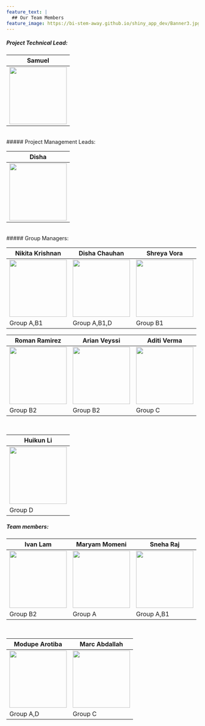 ```yaml
---
feature_text: |
  ## Our Team Members
feature_image: https://bi-stem-away.github.io/shiny_app_dev/Banner3.jpg
---
```


##### Project Technical Lead:
<table>
  <thead>
    <tr>
      <!-- Names -->
      <th>Samuel</th>
    </tr>
  </thead>
  <tbody>
    <!-- Images -->
    <tr>
      <td><img src="https://bi-stem-away.github.io/shiny_app_dev/images/S.png" alt="" height="150"></td>
    </tr>
  </tbody>
</table>
<br>
##### Project Management Leads:
<table>
  <thead>
    <tr>
      <!-- Names -->
      <th>Disha</th>
    </tr>
  </thead>
  <tbody>
    <!-- Images -->
    <tr>
      <td><img src="https://bi-stem-away.github.io/shiny_app_dev/images/Disha.jpeg" alt="" height="150"></td>
    </tr>
  </tbody>
</table>
<br>
##### Group Managers:

<table>
  <thead>
    <tr>
      <!-- Names -->
      <th>Nikita Krishnan</th>
      <th>Disha Chauhan</th>
      <th>Shreya Vora</th>
    </tr>
  </thead>
  <tbody>
    <!-- Images -->
    <tr>
      <td><img src="https://bi-stem-away.github.io/shiny_app_dev/images/Nikitak.jpeg" alt="" height="150"></td>
      <td><img src="https://bi-stem-away.github.io/shiny_app_dev/images/Disha.jpeg" alt="" height="150"></td>
      <td><img src="https://bi-stem-away.github.io/shiny_app_dev/images/Shreya.jpg" alt="" height="150"></td>
    </tr>
    <!-- Captions -->
    <tr>
      <td>Group A,B1</td>
      <td>Group A,B1,D</td>
      <td>Group B1</td>
    </tr>
  </tbody>
</table>

<table>
  <thead>
    <tr>
      <!-- Names -->
      <th>Roman Ramirez</th>
      <th>Arian Veyssi</th>
      <th>Aditi Verma</th>
    </tr>
  </thead>
  <tbody>
    <!-- Images -->
    <tr>
      <td><img src="https://bi-stem-away.github.io/shiny_app_dev/images/Roman.jpeg" alt="" height="150"></td>
      <td><img src="https://bi-stem-away.github.io/shiny_app_dev/images/Arian_Veyssi_.png" alt="" height="150"></td>
      <td><img src="https://bi-stem-away.github.io/shiny_app_dev/images/Aditi_Verma.jpg" alt="" height="150"></td>
    </tr>
    <!-- Captions -->
    <tr>
      <td>Group B2</td>
      <td>Group B2</td>
      <td>Group C</td>
    </tr>
  </tbody>
</table>

<br>

<table>
  <thead>
    <tr>
      <!-- Names -->
      <th>Huikun Li</th>
    </tr>
  </thead>
  <tbody>
    <!-- Images -->
    <tr>
      <td><img src="https://bi-stem-away.github.io/shiny_app_dev/images/Kelly.jpg" alt="" height="150"></td>
    </tr>
    <!-- Captions -->
    <tr>
      <td>Group D</td>
    </tr>
  </tbody>
</table>

##### Team members:
<table>
  <thead>
    <tr>
      <!-- Names -->
      <th>Ivan Lam</th>
      <th>Maryam Momeni</th>
      <th>Sneha Raj</th>
    </tr>
  </thead>
  <tbody>
    <!-- Images -->
    <tr>
      <td><img src="https://bi-stem-away.github.io/shiny_app_dev/images/Ivan_Lam.png" alt="" height="150"></td>
      <td><img src="https://bi-stem-away.github.io/shiny_app_dev/images/Maryam.jpg" alt="" height="150"></td>
      <td><img src="https://bi-stem-away.github.io/shiny_app_dev/images/IMG_9040_copy.jpg" alt="" height="150"></td>
    </tr>
    <!-- Captions -->
    <tr>
      <td>Group B2</td>
      <td>Group A</td>
      <td>Group A,B1</td>
    </tr>
  </tbody>
</table>
<br>

<table>
  <thead>
    <tr>
      <!-- Names -->
      <th>Modupe Arotiba</th>
      <th>Marc Abdallah</th>
    </tr>
  </thead>
  <tbody>
    <!-- Images -->
    <tr>
      <td><img src="https://bi-stem-away.github.io/shiny_app_dev/images/M.png" alt="" height="150"></td>
      <td><img src="https://bi-stem-away.github.io/shiny_app_dev/images/Marc_Abdallah.jpeg" alt="" height="150"></td>
    </tr>
    <!-- Captions -->
    <tr>
      <td>Group A,D</td>
      <td>Group C</td>
    </tr>
  </tbody>
</table>
